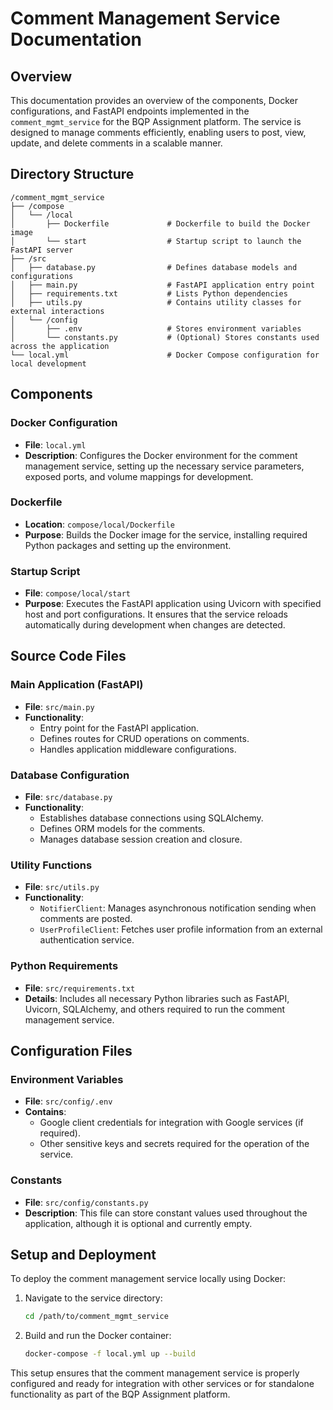 # Comment Management Service Documentation

## Overview
This documentation provides an overview of the components, Docker configurations, and FastAPI endpoints implemented in the `comment_mgmt_service` for the BQP Assignment platform. The service is designed to manage comments efficiently, enabling users to post, view, update, and delete comments in a scalable manner.

## Directory Structure

    /comment_mgmt_service
    ├── /compose
    │   └── /local
    │       ├── Dockerfile             # Dockerfile to build the Docker image
    │       └── start                  # Startup script to launch the FastAPI server
    ├── /src
    │   ├── database.py                # Defines database models and configurations
    │   ├── main.py                    # FastAPI application entry point
    │   ├── requirements.txt           # Lists Python dependencies
    │   ├── utils.py                   # Contains utility classes for external interactions
    │   └── /config
    │       ├── .env                   # Stores environment variables
    │       └── constants.py           # (Optional) Stores constants used across the application
    └── local.yml                      # Docker Compose configuration for local development

## Components

### Docker Configuration
- **File**: `local.yml`
- **Description**: Configures the Docker environment for the comment management service, setting up the necessary service parameters, exposed ports, and volume mappings for development.

### Dockerfile
- **Location**: `compose/local/Dockerfile`
- **Purpose**: Builds the Docker image for the service, installing required Python packages and setting up the environment.

### Startup Script
- **File**: `compose/local/start`
- **Purpose**: Executes the FastAPI application using Uvicorn with specified host and port configurations. It ensures that the service reloads automatically during development when changes are detected.

## Source Code Files

### Main Application (FastAPI)
- **File**: `src/main.py`
- **Functionality**:
  - Entry point for the FastAPI application.
  - Defines routes for CRUD operations on comments.
  - Handles application middleware configurations.

### Database Configuration
- **File**: `src/database.py`
- **Functionality**:
  - Establishes database connections using SQLAlchemy.
  - Defines ORM models for the comments.
  - Manages database session creation and closure.

### Utility Functions
- **File**: `src/utils.py`
- **Functionality**:
  - `NotifierClient`: Manages asynchronous notification sending when comments are posted.
  - `UserProfileClient`: Fetches user profile information from an external authentication service.

### Python Requirements
- **File**: `src/requirements.txt`
- **Details**: Includes all necessary Python libraries such as FastAPI, Uvicorn, SQLAlchemy, and others required to run the comment management service.

## Configuration Files

### Environment Variables
- **File**: `src/config/.env`
- **Contains**:
  - Google client credentials for integration with Google services (if required).
  - Other sensitive keys and secrets required for the operation of the service.

### Constants
- **File**: `src/config/constants.py`
- **Description**: This file can store constant values used throughout the application, although it is optional and currently empty.

## Setup and Deployment
To deploy the comment management service locally using Docker:
1. Navigate to the service directory:
    ```bash
    cd /path/to/comment_mgmt_service
    ```
2. Build and run the Docker container:
    ```bash
    docker-compose -f local.yml up --build
    ```

This setup ensures that the comment management service is properly configured and ready for integration with other services or for standalone functionality as part of the BQP Assignment platform.
